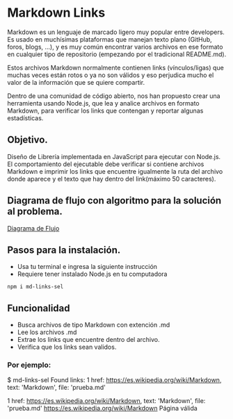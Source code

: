 # Markdown Links
Markdown es un lenguaje de marcado ligero muy popular entre developers. Es usado en muchísimas plataformas que manejan texto plano (GitHub, foros, blogs, ...), y es muy común encontrar varios archivos en ese formato en cualquier tipo de repositorio (empezando por el tradicional README.md).

Estos archivos Markdown normalmente contienen links (vínculos/ligas) que muchas veces están rotos o ya no son válidos y eso perjudica mucho el valor de la información que se quiere compartir.

Dentro de una comunidad de código abierto, nos han propuesto crear una herramienta usando Node.js, que lea y analice archivos en formato Markdown, para verificar los links que contengan y reportar algunas estadísticas.

## Objetivo.

Diseño de Librería implementada en JavaScript para ejecutar con Node.js. El comportamiento del ejecutable debe verificar si contiene archivos Markdown e imprimir los links que encuentre igualmente la ruta del archivo donde aparece y el texto que hay dentro del link(máximo 50 caracteres).

## Diagrama de flujo con algoritmo para la solución al problema.
[Diagrama de Flujo](https://github.com/SeleneHdz01/GDL002-md-links/blob/master/img/diagramaDeFlujo.png)

## Pasos para la instalación.

<ul>
<li>Usa tu terminal e ingresa la siguiente instrucción</li>
<li>Requiere tener instalado Node.js en tu computadora</li>
</ul>

    npm i md-links-sel

## Funcionalidad
<ul>
<li>Busca archivos de tipo Markdown con extención .md</li>
<li>Lee los archivos .md</li>
<li>Extrae los links que encuentre dentro del archivo.</li>
<li>Verifica que los links sean validos.</li>
</ul>

### Por ejemplo:
$ md-links-sel
Found links:
1
href: https://es.wikipedia.org/wiki/Markdown,
    text: 'Markdown',
    file: 'prueba.md'

1
href: https://es.wikipedia.org/wiki/Markdown,
    text: 'Markdown',
    file: 'prueba.md'
https://es.wikipedia.org/wiki/Markdown  Página válida 



